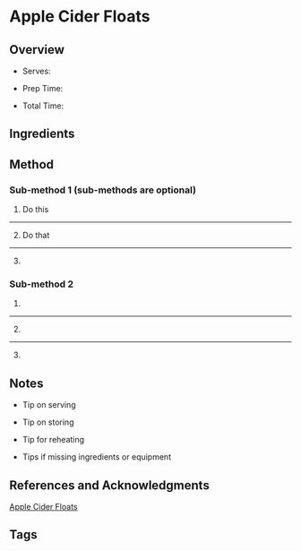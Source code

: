 # Apple Cider Floats

## Overview

- Serves:

- Prep Time:

- Total Time:

## Ingredients



## Method

### Sub-method 1 (sub-methods are optional)

1. Do this
---
2. Do that
---
3.

### Sub-method 2

1.
---
2.
---
3.

## Notes

- Tip on serving

- Tip on storing

- Tip for reheating

- Tips if missing ingredients or equipment

## References and Acknowledgments

[Apple Cider Floats](http://www.rachaelraymag.com/recipes/rachael-ray-magazine-recipe-search/fast-recipes/apple-cider-floats)

## Tags



